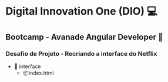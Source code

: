 # Digital Innovation One (DIO) :computer:

## Bootcamp - Avanade Angular Developer :rocket:

### Desafio de Projeto - Recriando a interface do Netflix

- :open_file_folder: interface
  - :package:index.html



